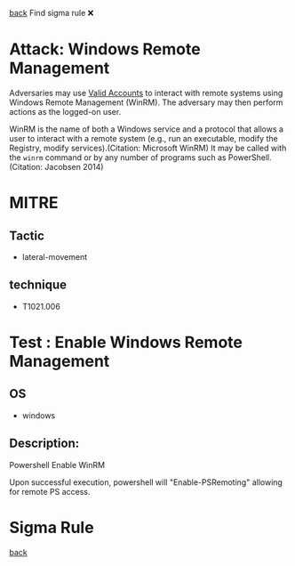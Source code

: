 
[back](../index.md)
Find sigma rule :x: 

# Attack: Windows Remote Management 

Adversaries may use [Valid Accounts](https://attack.mitre.org/techniques/T1078) to interact with remote systems using Windows Remote Management (WinRM). The adversary may then perform actions as the logged-on user.

WinRM is the name of both a Windows service and a protocol that allows a user to interact with a remote system (e.g., run an executable, modify the Registry, modify services).(Citation: Microsoft WinRM) It may be called with the `winrm` command or by any number of programs such as PowerShell.(Citation: Jacobsen 2014)

# MITRE
## Tactic
  - lateral-movement


## technique
  - T1021.006


# Test : Enable Windows Remote Management
## OS
  - windows


## Description:
Powershell Enable WinRM

Upon successful execution, powershell will "Enable-PSRemoting" allowing for remote PS access.


# Sigma Rule


[back](../index.md)
